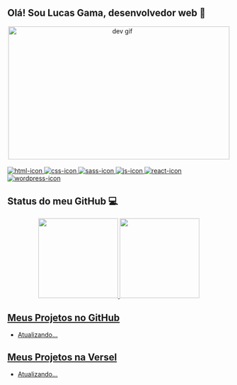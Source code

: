 <div>
  <div>
    <h2> Olá! Sou Lucas Gama, desenvolvedor web 👋</h2>
    <div align='center'> 
      <img src="https://user-images.githubusercontent.com/50726344/222936171-76e1b6d1-4884-42d8-aa89-68a2e0d6f1d7.gif" width="500" height="300" alt="dev gif"/>
    </div>
    <div stile="display:inline-block"><br>
    <a href="https://developer.mozilla.org/pt-BR/docs/Web/HTML">
      <img alt="html-icon" src="https://img.shields.io/badge/HTML5-E34F26?style=for-the-badge&logo=html5&logoColor=white" />
    </a>
        <a href="https://developer.mozilla.org/pt-BR/docs/Web/CSS">
    <img alt="css-icon" src="https://img.shields.io/badge/CSS3-1572B6?style=for-the-badge&logo=css3&logoColor=white" />
      </a>
      <a href="">
    <img  alt="sass-icon" src="https://img.shields.io/badge/Sass-CC6699?style=for-the-badge&logo=sass&logoColor=white" />
      </a>
    <a href="https://developer.mozilla.org/pt-BR/docs/Web/JavaScript">
    <img alt="js-icon" src="https://img.shields.io/badge/JavaScript-F7DF1E?style=for-the-badge&logo=javascript&logoColor=black" />
      </a>
      <a href="https://reactjs.org/">
   <img alt="react-icon" src="https://img.shields.io/badge/React-20232A?style=for-the-badge&logo=react&logoColor=61DAFB" />
        </a>
      <a href="https://wordpress.com/">
    <img  alt="wordpress-icon" src="https://img.shields.io/badge/Wordpress-21759B?style=for-the-badge&logo=wordpress&logoColor=white" />
       </a>
</div>
  </div>
    <h2> Status do meu GitHub 💻 </h2>
</div>

  <div align="center">
    <a href="https://github.com/lucastgama">
    <img height="180em" src="https://github-readme-stats.vercel.app/api?username=lucastgama&show_icons=true&bg_color=151515&text_color=858585&title_color=FBFBFB"/>
    <img height="180em" src="https://github-readme-stats.vercel.app/api/top-langs/?username=lucastgama&layout=compact&langs_count=7&bg_color=151515&text_color=858585&title_color=FBFBFB"/>
  </div>

<div>
  <h2>Meus Projetos no GitHub</h2> 
  <ul>
    <li>Atualizando...</li>
  </ul>
  <h2>Meus Projetos na Versel</h2>
  <ul>
    <li> Atualizando... </li>
  </ul>
</div>
